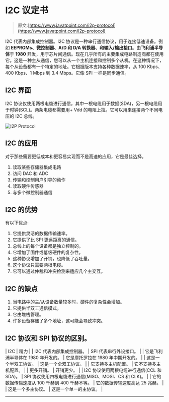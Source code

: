 # I2C 议定书

> 原文:[https://www.javatpoint.com/i2p-protocol](https://www.javatpoint.com/i2p-protocol)

I2C 代表内部集成控制器。I2C 协议是一种串行通信协议，用于连接低速设备。例如 **EEPROMs、微控制器、A/D 和 D/A 转换器、**和**输入/输出接口**。由**飞利浦半导体**于 **1980** 开发，用于芯片间通信。现在几乎所有的主要集成电路制造商都在使用它。这是一种主从通信，您可以从一个主机连接和控制多个从机。在这种情况下，每个从设备都有一个特定的地址。它根据版本支持各种数据速率，从 100 Kbps、400 Kbps、1 Mbps 到 3.4 Mbps。它像 SPI 一样是同步通信。

## I2C 界面

I2C 协议仅使用两根电缆进行通信，其中一根电缆用于数据(SDA)，另一根电缆用于时钟(SCL)。两条电缆都需要用+ Vdd 的电阻上拉。它可以用来连接两个不同电压的 I2C 总线。

![I2P Protocol](../Images/d974ce4e87760d5f389a92fd53980355.png)

## I2C 的应用

对于那些需要更低成本和更容易实现而不是高速的应用，它是最佳选择。

1.  读取某些存储器集成电路
2.  访问 DAC 和 ADC
3.  传输和控制用户引导的动作
4.  读取硬件传感器
5.  与多个微控制器通信

## I2C 的优势

有以下优点:

1.  它提供灵活的数据传输速率。
2.  它提供了比 SPI 更远距离的通信。
3.  总线上的每个设备都是独立控制的。
4.  它增加了固件或低级硬件的复杂性。
5.  这种协议增加了开销，也降低了吞吐量。
6.  这个协议只需要两根电缆。
7.  它可以通过仲裁和冲突检测来适应几个主交互。

## I2C 的缺点

1.  当电路中的主/从设备数量较多时，硬件的复杂性会增加。
2.  它提供半双工通信模式。
3.  它由堆栈管理。
4.  许多设备存储了多个地址，这可能会导致冲突。

## I2C 协议和 SPI 协议的区别。

| I2C | 精力 |
| I2C 代表内部集成控制器。 | SPI 代表串行外设接口。 |
| 它是飞利浦半导体在 1980 年开发的。 | 它是摩托罗拉在 1980 年中期开发的。 |
| 这是一个半双工协议。 | 这是一个全双工协议。 |
| 它支持多主机配置。 | 它不支持多主机配置。 |
| 更多开销。 | 开销更少。 |
| I2C 协议使用两根电缆进行通信(CCL 和 SDA)。 | SPI 协议使用四根电缆进行通信(MISO、MOSI、CS 和 CLK)。 |
| 它的数据传输速度从 100 千赫到 400 千赫不等。 | 它的数据传输速度高达 25 兆赫。 |
| 这是一个多主协议。 | 这是一个单一的主协议。 |

* * *